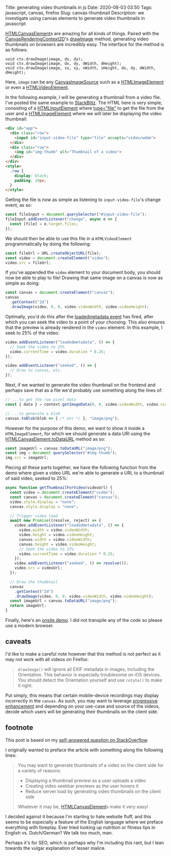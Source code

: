 Title: generating video thumbnails in js
Date: 2020-08-03 03:50
Tags: javascript, canvas, firefox
Slug: canvas-thumbnail
Description: we investigate using canvas elements to generate video thumbnails in javascript

[HTMLCanvasElement](https://developer.mozilla.org/en-US/docs/Web/API/HTMLCanvasElement)s are amazing for all kinds of things. Paired with the [CanvasRenderingContext2D](https://developer.mozilla.org/en-US/docs/Web/API/CanvasRenderingContext2D)'s [drawImage](https://developer.mozilla.org/en-US/docs/Web/API/CanvasRenderingContext2D/drawImage) method, generating video thumbnails on browsers are incredibly easy. The interface for the method is as follows:

```
void ctx.drawImage(image, dx, dy);
void ctx.drawImage(image, dx, dy, dWidth, dHeight);
void ctx.drawImage(image, sx, sy, sWidth, sHeight, dx, dy, dWidth, dHeight);
```

Here, `image` can be any [CanvasImageSource](https://developer.mozilla.org/en-US/docs/Web/API/CanvasImageSource) such as a [HTMLImageElement](https://developer.mozilla.org/en-US/docs/Web/API/HTMLImageElement) or even a [HTMLVideoElement](https://developer.mozilla.org/en-US/docs/Web/API/HTMLVideoElement).

In the following example, I will be generating a thumbnail from a video file. I've posted the same example to [StackBlitz](https://stackblitz.com/edit/generate-video-file-thumbnail). The HTML here is very simple, consisting of a [HTMLInputElement](https://developer.mozilla.org/en-US/docs/Web/API/HTMLInputElement) where [type="file"](https://developer.mozilla.org/en-US/docs/Web/HTML/Element/input/file) to get the file from the user and a [HTMLImageElement](https://developer.mozilla.org/en-US/docs/Web/API/HTMLImageElement) where we will later be displaying the video thumbnail:

```html
<div id="app">
  <div class="row">
    <input id="input-video-file" type="file" accepts="video/webm">
  </div>
  <div class="row">
    <img id="img-thumb" alt="Thumbnail of a video">
  </div>
</div>
<style>
  .row {
    display: block;
    padding: 10px;
  }
</style>
```

Getting the file is now as simple as listening to `input-video-file`'s change event, as so:

```javascript
const fileInput = document.querySelector("#input-video-file");
fileInput.addEventListener("change", async e => {
  const [file] = e.target.files;
});
```

We should then be able to use this file in a `HTMLVideoElement` programmatically by doing the following:

```javascript
const fileUrl = URL.createObjectURL(file);
const video = document.createElement("video");
video.src = fileUrl;
```

If you've appended the `video` element to your document body, you should now be able to play to file! Drawing that same image on a canvas is now as simple as doing:

```javascript
const canvas = document.createElement("canvas");
canvas
  .getContext("2d")
  .drawImage(video, 0, 0, video.videoWidth, video.videoHeight);
```

Optimally, you'd do this after the [loadedmetadata event](https://developer.mozilla.org/en-US/docs/Web/API/HTMLMediaElement/loadedmetadata_event) has fired, after which you can seek the video to a point of your choosing. This also ensures that the preview is already rendered in the `video` element. In this example, I seek to 25% of the video:

```javascript
video.addEventListener("loadedmetadata", () => {
  // Seek the video to 25%
  video.currentTime = video.duration * 0.25;
});

video.addEventListener("seeked", () => {
  // Draw to canvas, etc.
});
```

Next, if we wanted to generate the video thumbnail on the frontend and perhaps save that as a file we'd probably use something along the lines of:

```javascript
// ...to get the raw pixel data
const { data } = context.getImageData(0, 0, video.videoWidth, video.videoHeight);

// ...to generate a blob
canvas.toBlob(blob => { /* etc */ }, "image/png");
```

However for the purpose of this demo, we want to show it inside a `HTMLImageElement`, for which we should generate a data URI using the [HTMLCanvasElement.toDataURL](https://developer.mozilla.org/en-US/docs/Web/API/HTMLCanvasElement/toDataURL) method as so:

```javascript
const imageUrl = canvas.toDataURL("image/png");
const img = document.querySelector("#img-thumb");
img.src = imageUrl;
```

Piecing all these parts together, we have the following function from the demo where given a video URL we're able to generate a URL to a thumbnail of said video, _seeked_ to 25%:

```javascript
async function getThumbnailForVideo(videoUrl) {
  const video = document.createElement("video");
  const canvas = document.createElement("canvas");
  video.style.display = "none";
  canvas.style.display = "none";

  // Trigger video load
  await new Promise((resolve, reject) => {
    video.addEventListener("loadedmetadata", () => {
      video.width = video.videoWidth;
      video.height = video.videoHeight;
      canvas.width = video.videoWidth;
      canvas.height = video.videoHeight;
      // Seek the video to 25%
      video.currentTime = video.duration * 0.25;
    });
    video.addEventListener("seeked", () => resolve());
    video.src = videoUrl;
  });

  // Draw the thumbnail
  canvas
    .getContext("2d")
    .drawImage(video, 0, 0, video.videoWidth, video.videoHeight);
  const imageUrl = canvas.toDataURL("image/png");
  return imageUrl;
}
```

Finally, here's an [onsite demo]({static}/demos/canvas-thumbnail.html). I did not transpile any of the code so please use a modern browser.

## caveats

I'd like to make a careful note however that this method is not perfect as it may not work with all videos on Firefox:

> `drawImage()` will ignore all EXIF metadata in images, including the Orientation. This behavior is especially troublesome on iOS devices. You should detect the Orientation yourself and use `rotate()` to make it right.

Put simply, this means that certain mobile-device recordings may display incorrectly in the `canvas`. As such, you may want to leverage [progressive enhancement](https://en.wikipedia.org/wiki/Progressive_enhancement) and depending on your use-case and source of the videos, decide which users will be generating their thumbnails on the client side.

## footnote

This post is based on my [self-answered question on StackOverflow](https://stackoverflow.com/questions/63029738/how-do-i-correctly-draw-a-video-thumbnail-on-a-canvas-on-all-browsers/63083581).

<aside>
  <p>I originally wanted to preface the article with something along the following lines:</p>
  <blockquote>
    You may want to generate thumbnails of a video on the client side for a variety of reasons:
    <ul>
      <li>Displaying a thumbnail preview as a user uploads a video</li>
      <li>Creating video seekbar previews as the user hovers it</li>
      <li>Reduce server load by generating video thumbnails on the client side</li>
    </ul>
    Whatever it may be, <a href="https://developer.mozilla.org/en-US/docs/Web/API/HTMLCanvasElement">HTMLCanvasElement</a>s make it very easy!
  </blockquote>
  <p>I decided against it because I'm starting to hate website fluff, and this seems to be especially a feature of the English language where we preface everything with foreplay. Ever tried looking up nutrition or fitness tips in English vs. Dutch/German? We talk too much, man.</p>
  <p>Perhaps it's for SEO, which is perhaps why I'm including this rant, but I lean towards the vulgar explanation of lesser malice.</p>
</aside>

